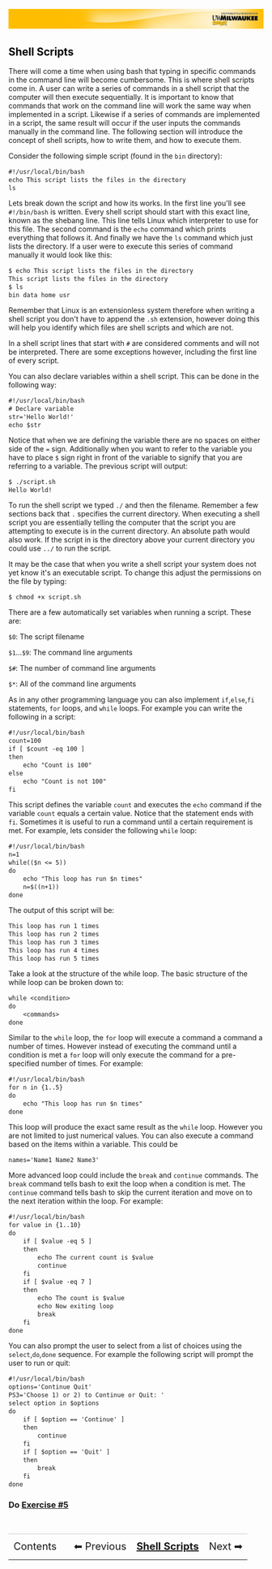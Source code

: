 [![](../../Banner.jpg)](http://uwm.edu/hpc/support)

## <a name="shellscripts"></a><a href="#contents" style="text-decoration:none; color:black;">Shell Scripts</a>

There will come a time when using bash that typing in specific commands in the command line will become cumbersome. This is where shell scripts come in. A user can write a series of commands in a shell script that the computer will then execute sequentially. It is important to know that commands that work on the command line will work the same way when implemented in a script. Likewise if a series of commands are implemented in a script, the same result will occur if the user inputs the commands manually in the command line. The following section will introduce the concept of shell scripts, how to write them, and how to execute them.

Consider the following simple script (found in the `bin` directory):

	#!/usr/local/bin/bash
	echo This script lists the files in the directory
	ls

Lets break down the script and how its works. In the first line you'll see `#!/bin/bash` is written. Every shell script should start with this exact line, known as the shebang line. This line tells Linux which interpreter to use for this file. The second command is the `echo` command which prints everything that follows it. And finally we have the `ls` command which just lists the directory. If a user were to execute this series of command manually it would look like this:

	$ echo This script lists the files in the directory
	This script lists the files in the directory
	$ ls
	bin data home usr


Remember that Linux is an extensionless system therefore when writing a shell script you don't have to append the `.sh` extension, however doing this will help you identify which files are shell scripts and which are not.

In a shell script lines that start with `#` are considered comments and will not be interpreted. There are some exceptions however, including the first line of every script.

You can also declare variables within a shell script. This can be done in the following way:

	#!/usr/local/bin/bash
	# Declare variable
	str='Hello World!'
	echo $str

Notice that when we are defining the variable there are no spaces on either side of the `=` sign. Additionally when you want to refer to the variable you have to place `$` sign right in front of the variable to signify that you are referring to a variable. The previous script will output:

	$ ./script.sh
	Hello World!

To run the shell script we typed `./` and then the filename. Remember a few sections back that `.` specifies the current directory. When executing a shell script you are essentially telling the computer that the script you are attempting to execute is in the current directory. An absolute path would also work. If the script in is the directory above your current directory you could use `../` to run the script.

It may be the case that when you write a shell script your system does not yet know it's an executable script. To change this adjust the permissions on the file by typing:

	$ chmod +x script.sh

There are a few automatically set variables when running a script. These are:

`$0`: The script filename

`$1`...`$9`: The command line arguments

`$#`: The number of command line arguments

`$*`: All of the command line arguments

As in any other programming language you can also implement `if`,`else`,`fi` statements, `for` loops, and `while` loops. For example you can write the following in a script:

	#!/usr/local/bin/bash
	count=100
	if [ $count -eq 100 ]
	then
		echo "Count is 100"
	else
		echo "Count is not 100"
	fi

This script defines the variable `count` and executes the `echo` command if the variable `count` equals a certain value. Notice that the statement ends with `fi`. Sometimes it is useful to run a command until a certain requirement is met. For example, lets consider the following `while` loop:

	#!/usr/local/bin/bash
	n=1
	while(($n <= 5))
	do
		echo "This loop has run $n times"
		n=$((n+1))
	done

The output of this script will be:

	This loop has run 1 times
	This loop has run 2 times
	This loop has run 3 times
	This loop has run 4 times
	This loop has run 5 times

Take a look at the structure of the while loop. The basic structure of the while loop can be broken down to:

	while <condition>
	do
		<commands>
	done

Similar to the `while` loop, the `for` loop will execute a command a command a number of times. However instead of executing the command until a condition is met a `for` loop will only execute the command for a pre-specified number of times. For example:

	#!/usr/local/bin/bash
	for n in {1..5}
	do
		echo "This loop has run $n times"
	done	 

This loop will produce the exact same result as the `while` loop. However you are not limited to just numerical values. You can also execute a command based on the items within a variable. This could be

	names='Name1 Name2 Name3'

More advanced loop could include the `break` and `continue` commands. The `break` command tells bash to exit the loop when a condition is met. The `continue` command tells bash to skip the current iteration and move on to the next iteration within the loop. For example:

	#!/usr/local/bin/bash
	for value in {1..10}
	do
		if [ $value -eq 5 ]
		then
			echo The current count is $value
			continue
		fi
		if [ $value -eq 7 ]
		then
			echo The count is $value
			echo Now exiting loop
			break
		fi
	done

You can also prompt the user to select from a list of choices using the `select`,`do`,`done` sequence. For example the following script will prompt the user to run or quit:

	#!/usr/local/bin/bash
	options='Continue Quit'
	PS3='Choose 1) or 2) to Continue or Quit: '
	select option in $options
	do
		if [ $option == 'Continue' ]
		then
			continue
		fi
		if [ $option == 'Quit' ]
		then
			break
		fi
	done

### Do [Exercise #5](./ex5.html)

<br>
<table style="width:100%; border-collapse: collapse; border:0px solid black;" >
<tr style="border:0px solid black; border-top:1px solid #CCC; line-height:300%;">
<td style=" border:0px solid black; text-align:center; font-size:20px;"><a style="text-decoration:none;" href="./bash_multi.html">Contents</a></td>
<td style=" border:0px solid black;"></td>
<td style=" border:0px solid black; text-align:center; font-size:20px;"><a style="text-decoration:none;" href="./bash_multi_4.html">⬅ Previous</a></td>
<td style=" border:0px solid black; text-align:center; font-size:20px;"><a style="font-weight:bold;" href="./bash_multi_5.html">Shell Scripts</a></td>
<td style=" border:0px solid black; text-align:center; font-size:20px;"><a style="text-decoration:none;" href="./bash_multi_6.html">Next ➡</a></td>
